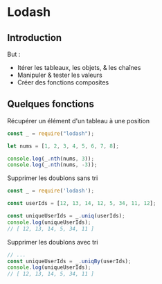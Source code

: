# Lodash

## Introduction

But :

- Itérer les tableaux, les objets, & les chaînes
- Manipuler & tester les valeurs
- Créer des fonctions composites

## Quelques fonctions

Récupérer un élément d'un tableau à une position

```js
const _ = require("lodash");

let nums = [1, 2, 3, 4, 5, 6, 7, 8];

console.log(_.nth(nums, 3));
console.log(_.nth(nums, -3));
```

Supprimer les doublons sans tri

```js
const _ = require('lodash');

const userIds = [12, 13, 14, 12, 5, 34, 11, 12];

const uniqueUserIds = _.uniq(userIds);
console.log(uniqueUserIds);
// [ 12, 13, 14, 5, 34, 11 ]
```

Supprimer les doublons avec tri

```js
// ...
const uniqueUserIds = _.uniqBy(userIds);
console.log(uniqueUserIds);
// [ 12, 13, 14, 5, 34, 11 ]
```